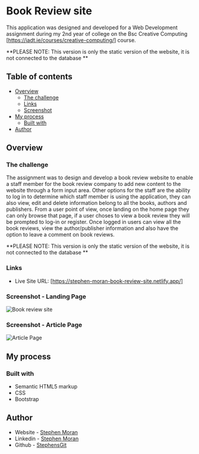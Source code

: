 # Book Review site

This application was designed and developed for a Web Development assignment during my 2nd year of college on the Bsc Creative Computing [https://iadt.ie/courses/creative-computing/] course. 

**PLEASE NOTE: This version is only the static version of the website, it is not connected to the database  ** 

## Table of contents

- [Overview](#overview)
  - [The challenge](#the-challenge)
  - [Links](#links)
  - [Screenshot](#screenshot)
- [My process](#my-process)
  - [Built with](#built-with)
- [Author](#author)

## Overview

### The challenge

The assignment was to design and develop a book review website to enable a staff member for the book review company to add new content to the website through a form input area. Other options for the staff are the ability to log in to determine which staff member is using the application, they can also view, edit and delete information belong to all the books, authors and publishers. From a user point of view, once landing on the home page they can only browse that page, if a user choses to view a book review they will be prompted to log-in or register. Once logged in users can view all the book reviews, view the author/publisher information and also have the option to leave a comment on book reviews.

**PLEASE NOTE: This version is only the static version of the website, it is not connected to the database  ** 

### Links

- Live Site URL: [https://stephen-moran-book-review-site.netlify.app/]

### Screenshot - Landing Page
![Book review site](https://user-images.githubusercontent.com/45046901/132247732-ea21d904-a08b-46cd-92bf-f283ae35768a.png)

### Screenshot - Article Page
![Article Page](https://user-images.githubusercontent.com/45046901/132247846-b420836e-7ef5-4c55-a84f-d9161bea2e17.png)


## My process

### Built with

- Semantic HTML5 markup
- CSS
- Bootstrap

## Author

- Website - [Stephen Moran](https://www.stephenmoran.ie)
- Linkedin - [Stephen Moran](https://www.linkedin.com/in/stephen-moran-/)
- Github - [StephensGit](https://github.com/StephensGit)

